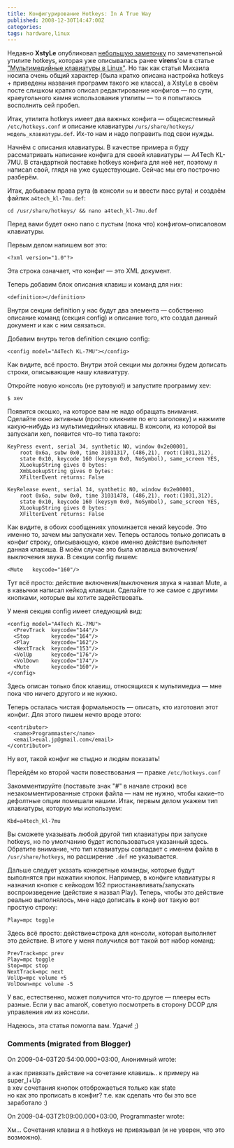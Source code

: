 ```yaml
---
title: Конфигурирование Hotkeys: In A True Way
published: 2008-12-30T14:47:00Z
categories: 
tags: hardware,linux
---
```


Недавно <b>XstyLe</b> опубликовал <a href="http://blasux.root.ua/2008/12/hotkeys.html" target="_blank">небольшую заметочку</a> по замечательной утилите hotkeys, которая уже описывалась ранее <b>virens</b>'ом в статье <a href="http://mydebianblog.blogspot.com/2006/09/blog-post_05.html">"Мультимедийные клавиатуры в Linux"</a>. Но так как статья Михаила носила очень общий характер (была кратко описана настройка hotkeys + приведены названия программ такого же класса), а XstyLe в своём посте слишком кратко описал редактирование конфигов — по сути, краеугольного камня использования утилиты — то я попытаюсь восполнить сей пробел.

Итак, утилита hotkeys имеет два важных конфига — общесистемный <code>/etc/hotkeys.conf</code> и описание клавиатуры <code>/urs/share/hotkeys/модель_клавиатуры.def</code>. Их-то нам и надо поправить под свои нужды.

Начнём с описания клавиатуры. В качестве примера я буду рассматривать написание конфига для своей клавиатуры — A4Tech KL-7MU. В стандартной поставке hotkeys конфига для неё нет, поэтому я написал свой, глядя на уже существующие. Сейчас мы его построчно разберём.

Итак, добываем права рута (в консоли <code>su</code> и ввести пасс рута) и создаём файлик <code>a4tech_kl-7mu.def</code>:
```
cd /usr/share/hotkeys/ && nano a4tech_kl-7mu.def
```
Перед вами будет окно nano с пустым (пока что) конфигом–описаловом клавиатуры.

Первым делом напишем вот это:
```
<?xml version="1.0"?>
```
Эта строка означает, что конфиг — это XML документ.

Теперь добавим блок описания клавиш и команд для них:
```
<definition></definition>
```
Внутри секции definition у нас будут два элемента — собственно описание команд (секция config) и описание того, кто создал данный документ и как с ним связаться.

Добавим внутрь тегов definition секцию config:
```
<config model="A4Tech KL-7MU"></config>
```
Как видите, всё просто. Внутри этой секции мы должны будем дописать строки, описывающие нашу клавиатуру.

Откройте новую консоль (не рутовую!) и запустите программу xev:
```
$ xev
```
Появится окошко, на которое вам не надо обращать внимания. Сделайте окно активным (просто кликните по его заголовку) и нажмите какую–нибудь из мультимедийных клавиш. В консоли, из которой вы запускали xen, появится что–то типа такого:
```
KeyPress event, serial 34, synthetic NO, window 0x2e00001,
    root 0x6a, subw 0x0, time 31031317, (486,21), root:(1031,312),
    state 0x10, keycode 160 (keysym 0x0, NoSymbol), same_screen YES,
    XLookupString gives 0 bytes:
    XmbLookupString gives 0 bytes:
    XFilterEvent returns: False

KeyRelease event, serial 34, synthetic NO, window 0x2e00001,
    root 0x6a, subw 0x0, time 31031478, (486,21), root:(1031,312),
    state 0x10, keycode 160 (keysym 0x0, NoSymbol), same_screen YES,
    XLookupString gives 0 bytes:
    XFilterEvent returns: False
```
Как видите, в обоих сообщениях упоминается некий keycode. Это именно то, зачем мы запускали xev. Теперь осталось только дописать в конфиг строку, описывающую, какое именно действие выполняет данная клавиша. В моём случае это была клавиша включения/выключения звука. В секции config пишем:
```
<Mute   keycode="160"/>
```
Тут всё просто: действие включения/выключения звука я назвал Mute, а в кавычки написал кейкод клавиши. Сделайте то же самое с другими кнопками, которые вы хотите задействовать.

У меня секция config имеет следующий вид:
```
<config model="A4Tech KL-7MU">
  <PrevTrack  keycode="144"/>
  <Stop       keycode="164"/>
  <Play       keycode="162"/>
  <NextTrack  keycode="153"/>
  <VolUp      keycode="176"/>
  <VolDown    keycode="174"/>
  <Mute       keycode="160"/>
</config>
```
Здесь описан только блок клавиш, относящихся к мультимедиа — мне пока что ничего другого и не нужно.

Теперь осталась чистая формальность — описать, кто изготовил этот конфиг. Для этого пишем нечто вроде этого:
```
<contributor>
  <name>Programmaster</name>
  <email>eual.jp@gmail.com</email>
</contributor>
```
Ну вот, такой конфиг не стыдно и людям показать!

Перейдём ко второй части повествования — правке <code>/etc/hotkeys.conf</code>

Закомментируйте (поставьте знак "#" в начале строки) все незакомментированные строки файла — нам не нужно, чтобы какие–то дефолтные опции помешали нашим. Итак, первым делом укажем тип клавиатуры, которую мы используем:
```
Kbd=a4tech_kl-7mu
```
Вы сможете указывать любой другой тип клавиатуры при запуске hotkeys, но по умолчанию будет использоваться указанный здесь. Обратите внимание, что тип клавиатуры совпадает с именем файла в <code>/usr/share/hotkeys</code>, но расширение <code>.def</code> не указывается.

Дальше следует указать конкретные команды, которые будут выполнятся при нажатии кнопок. Например, в конфиге клавиатуры я назначил кнопке с кейкодом 162 приостанавливать/запускать воспроизведение (действие я назвал Play). Теперь, чтобы это действие реально выполнялось, мне надо дописать в конф вот такую вот простую строку:
```
Play=mpc toggle
```
Здесь всё просто: действие<b>=</b>строка для консоли, которая выполняет это действие. В итоге у меня получился вот такой вот набор команд:
```
PrevTrack=mpc prev
Play=mpc toggle
Stop=mpc stop
NextTrack=mpc next
VolUp=mpc volume +5
VolDown=mpc volume -5
```
У вас, естественно, может получится что-то другое — плееры есть разные. Если у вас amaroK, советую посмотреть в сторону DCOP для управления им из консоли.

Надеюсь, эта статья помогла вам. Удачи! ;)

<h3 id='hakyll-convert-comments-title'>Comments (migrated from Blogger)</h3>
<div class='hakyll-convert-comment'>
<p class='hakyll-convert-comment-date'>On 2009-04-03T20:54:00.000+03:00, Анонимный wrote:</p>
<p class='hakyll-convert-comment-body'>
а как привязать действие на сочетание клавишь.. к примеру на super_l+Up<br/>
в xev сочетания кнопок отоброжаеться только как state<br/>
но как это прописать в конфиг? т.е. как сделать что бы это все заработало :)
</p>
</div>

<div class='hakyll-convert-comment'>
<p class='hakyll-convert-comment-date'>On 2009-04-03T21:09:00.000+03:00, Programmaster wrote:</p>
<p class='hakyll-convert-comment-body'>
Хм… Сочетания клавиш я в hotkeys не привязывал (и не уверен, что это возможно).
</p>
</div>



